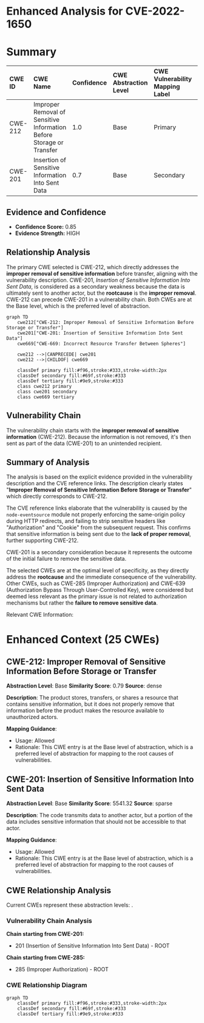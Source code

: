 # Enhanced Analysis for CVE-2022-1650

# Summary
| CWE ID  | CWE Name                                                                     | Confidence | CWE Abstraction Level | CWE Vulnerability Mapping Label | CWE-Vulnerability Mapping Notes |
| :-------- | :--------------------------------------------------------------------------- | :--------- | :---------------------- | :------------------------------ | :------------------------------ |
| CWE-212   | Improper Removal of Sensitive Information Before Storage or Transfer        | 1.0        | Base                    | Primary                       | Allowed                       |
| CWE-201   | Insertion of Sensitive Information Into Sent Data                           | 0.7        | Base                    | Secondary                     | Allowed                       |

## Evidence and Confidence

*   **Confidence Score:** 0.85
*   **Evidence Strength:** HIGH

## Relationship Analysis
The primary CWE selected is CWE-212, which directly addresses the **improper removal of sensitive information** before transfer, aligning with the vulnerability description. CWE-201, *Insertion of Sensitive Information Into Sent Data*, is considered as a secondary weakness because the data is ultimately sent to another actor, but the **rootcause** is the **improper removal**. CWE-212 can precede CWE-201 in a vulnerability chain. Both CWEs are at the Base level, which is the preferred level of abstraction.

```mermaid
graph TD
    cwe212["CWE-212: Improper Removal of Sensitive Information Before Storage or Transfer"]
    cwe201["CWE-201: Insertion of Sensitive Information Into Sent Data"]
    cwe669["CWE-669: Incorrect Resource Transfer Between Spheres"]
    
    cwe212 -->|CANPRECEDE| cwe201
    cwe212 -->|CHILDOF| cwe669
    
    classDef primary fill:#f96,stroke:#333,stroke-width:2px
    classDef secondary fill:#69f,stroke:#333
    classDef tertiary fill:#9e9,stroke:#333
    class cwe212 primary
    class cwe201 secondary
    class cwe669 tertiary
```

## Vulnerability Chain
The vulnerability chain starts with the **improper removal of sensitive information** (CWE-212). Because the information is not removed, it's then sent as part of the data (CWE-201) to an unintended recipient.

## Summary of Analysis
The analysis is based on the explicit evidence provided in the vulnerability description and the CVE reference links. The description clearly states "**Improper Removal of Sensitive Information Before Storage or Transfer**" which directly corresponds to CWE-212.

The CVE reference links elaborate that the vulnerability is caused by the `node-eventsource` module not properly enforcing the same-origin policy during HTTP redirects, and failing to strip sensitive headers like "Authorization" and "Cookie" from the subsequent request. This confirms that sensitive information is being sent due to the **lack of proper removal**, further supporting CWE-212.

CWE-201 is a secondary consideration because it represents the outcome of the initial failure to remove the sensitive data.

The selected CWEs are at the optimal level of specificity, as they directly address the **rootcause** and the immediate consequence of the vulnerability. Other CWEs, such as CWE-285 (Improper Authorization) and CWE-639 (Authorization Bypass Through User-Controlled Key), were considered but deemed less relevant as the primary issue is not related to authorization mechanisms but rather the **failure to remove sensitive data**.

Relevant CWE Information:

# Enhanced Context (25 CWEs)

## CWE-212: Improper Removal of Sensitive Information Before Storage or Transfer
**Abstraction Level**: Base
**Similarity Score**: 0.79
**Source**: dense

**Description**:
The product stores, transfers, or shares a resource that contains sensitive information, but it does not properly remove that information before the product makes the resource available to unauthorized actors.

**Mapping Guidance**:
- Usage: Allowed
- Rationale: This CWE entry is at the Base level of abstraction, which is a preferred level of abstraction for mapping to the root causes of vulnerabilities.

## CWE-201: Insertion of Sensitive Information Into Sent Data
**Abstraction Level**: Base
**Similarity Score**: 5541.32
**Source**: sparse

**Description**:
The code transmits data to another actor, but a portion of the data includes sensitive information that should not be accessible to that actor.

**Mapping Guidance**:
- Usage: Allowed
- Rationale: This CWE entry is at the Base level of abstraction, which is a preferred level of abstraction for mapping to the root causes of vulnerabilities.


## CWE Relationship Analysis

Current CWEs represent these abstraction levels: .


### Vulnerability Chain Analysis

**Chain starting from CWE-201:**
- 201 (Insertion of Sensitive Information Into Sent Data) - ROOT


**Chain starting from CWE-285:**
- 285 (Improper Authorization) - ROOT



### CWE Relationship Diagram

```mermaid
graph TD
    classDef primary fill:#f96,stroke:#333,stroke-width:2px
    classDef secondary fill:#69f,stroke:#333
    classDef tertiary fill:#9e9,stroke:#333
```